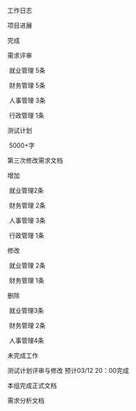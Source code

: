 工作日志

项目进展

完成

需求评审

​	就业管理 5条

​	财务管理 5条

​	人事管理 3条

​	行政管理 1条

测试计划

​	5000+字

第三次修改需求文档

增加

​	就业管理2条

​	财务管理 2条

​	人事管理 3条

​	行政管理 1条

修改

​	就业管理 2条

​	财务管理 1条

删除

​	就业管理3条

​	财务管理 2条

​	人事管理4条

未完成工作

测试计划评审与修改 预计03/12 20：00完成

本组完成正式文档 

需求分析文档

